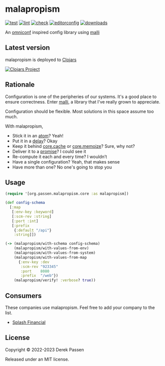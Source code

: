 # malapropism

[![test](https://github.com/dpassen/malapropism/actions/workflows/test.yaml/badge.svg)](https://github.com/dpassen/malapropism/actions/workflows/test.yaml)
[![lint](https://github.com/dpassen/malapropism/actions/workflows/lint.yaml/badge.svg)](https://github.com/dpassen/malapropism/actions/workflows/lint.yaml)
[![check](https://github.com/dpassen/malapropism/actions/workflows/check.yaml/badge.svg)](https://github.com/dpassen/malapropism/actions/workflows/check.yaml)
[![editorconfig](https://github.com/dpassen/malapropism/actions/workflows/editorconfig.yaml/badge.svg)](https://github.com/dpassen/malapropism/actions/workflows/editorconfig.yaml)
[![downloads](https://img.shields.io/clojars/dt/org.passen/malapropism.svg?color=opal)](https://clojars.org/org.passen/malapropism)

An [omniconf](https://github.com/grammarly/omniconf) inspired config library
using [malli](https://github.com/metosin/malli)

## Latest version

malapropism is deployed to [Clojars](https://clojars.org)

[![Clojars Project](https://img.shields.io/clojars/v/org.passen/malapropism.svg)](https://clojars.org/org.passen/malapropism/)

## Rationale

Configuration is one of the peripheries of our systems.
It's a good place to ensure correctness.
Enter [malli](https://github.com/metosin/malli), a library that I've really
grown to appreciate.

Configuration should be flexible. Most solutions in this space assume too much.

With malapropism,

- Stick it in an [atom](https://clojuredocs.org/clojure.core/atom)? Yeah!
- Put it in a [delay](https://clojuredocs.org/clojure.core/delay)? Okay
- Keep it behind [core.cache](https://github.com/clojure/core.cache) or
  [core.memoize](https://github.com/clojure/core.memoize)? Sure, why not?
- Deliver it to a [promise](https://clojuredocs.org/clojure.core/promise)?
  I could see it
- Re-compute it each and every time? I wouldn’t
- Have a single configuration? Yeah, that makes sense
- Have more than one? No one's going to stop you

## Usage

```clojure
(require '[org.passen.malapropism.core :as malapropism])

(def config-schema
  [:map
   [:env-key :keyword]
   [:scm-rev :string]
   [:port :int]
   [:prefix
    {:default "/api"}
    :string]])

(-> (malapropism/with-schema config-schema)
    (malapropism/with-values-from-env)
    (malapropism/with-values-from-system)
    (malapropism/with-values-from-map
      {:env-key :dev
       :scm-rev "923345"
       :port    8080
       :prefix  "/web"})
    (malapropism/verify! :verbose? true))
```

## Consumers

These companies use malapropism. Feel free to add your company to the list.

- [Splash Financial](https://www.splashfinancial.com/)

## License

Copyright © 2022-2023 Derek Passen

Released under an MIT license.
